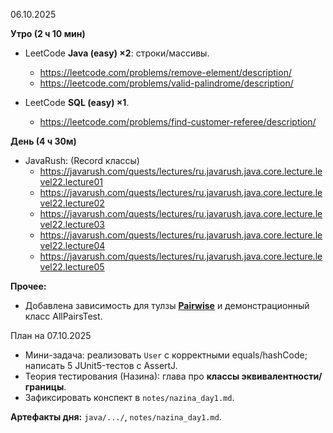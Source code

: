06.10.2025

**Утро (2 ч 10 мин)**

- LeetCode **Java (easy) ×2**: строки/массивы.
    - https://leetcode.com/problems/remove-element/description/
    - https://leetcode.com/problems/valid-palindrome/description/

- LeetCode **SQL (easy) ×1**.
    - https://leetcode.com/problems/find-customer-referee/description/

**День (4 ч 30м)**

- JavaRush: (Record классы)
    - https://javarush.com/quests/lectures/ru.javarush.java.core.lecture.level22.lecture01
    - https://javarush.com/quests/lectures/ru.javarush.java.core.lecture.level22.lecture02
    - https://javarush.com/quests/lectures/ru.javarush.java.core.lecture.level22.lecture03
    - https://javarush.com/quests/lectures/ru.javarush.java.core.lecture.level22.lecture04
    - https://javarush.com/quests/lectures/ru.javarush.java.core.lecture.level22.lecture05

**Прочее:**

- Добавлена зависимость для тулзы [**Pairwise**](https://github.com/pavelicii/allpairs4j) и демонстрационный класс
  AllPairsTest.

План на 07.10.2025

- Мини-задача: реализовать `User` с корректными equals/hashCode; написать 5 JUnit5-тестов с AssertJ.
- Теория тестирования (Назина): глава про **классы эквивалентности/границы**.
- Зафиксировать конспект в `notes/nazina_day1.md`.

**Артефакты дня:** `java/.../`, `notes/nazina_day1.md`.